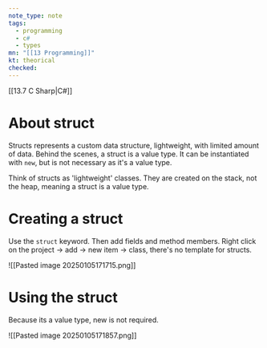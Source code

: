 ```yaml
---
note_type: note
tags:
  - programming
  - c#
  - types
mn: "[[13 Programming]]"
kt: theorical
checked: 
---
```

[[13.7 C Sharp|C#]]

# About struct
Structs represents a custom data structure, lightweight, with limited amount of data. Behind the scenes, a struct is a value type. It can be instantiated with `new`, but is not necessary as it's a value type. 

Think of structs as 'lightweight' classes. They are created on the stack, not the heap, meaning a struct is a value type. 

# Creating a struct
Use the `struct` keyword. Then add fields and method members. Right click on the project -> add -> new item -> class, there's no template for structs. 

![[Pasted image 20250105171715.png]]

# Using the struct
Because its a value type, new is not required. 

![[Pasted image 20250105171857.png]]
